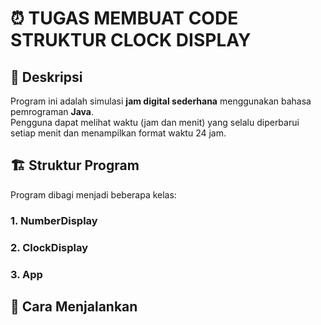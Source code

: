 # ⏰ TUGAS MEMBUAT CODE STRUKTUR CLOCK DISPLAY

## 📖 Deskripsi
Program ini adalah simulasi **jam digital sederhana** menggunakan bahasa pemrograman **Java**.  
Pengguna dapat melihat waktu (jam dan menit) yang selalu diperbarui setiap menit dan menampilkan format waktu 24 jam.

## 🏗️ Struktur Program
Program dibagi menjadi beberapa kelas:

### 1. NumberDisplay
### 2. ClockDisplay
### 3. App

## 🚀 Cara Menjalankan

